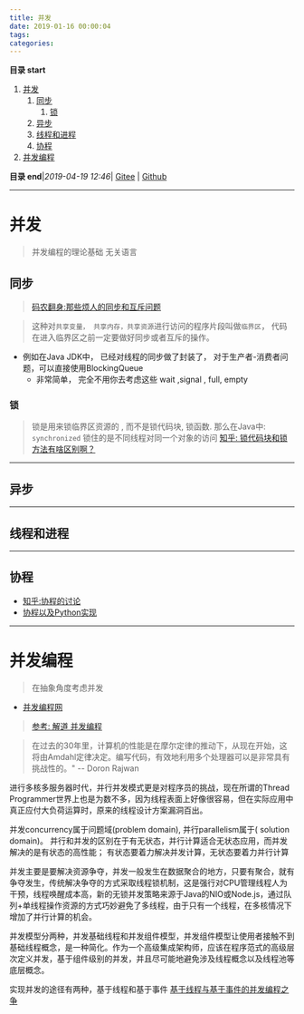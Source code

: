```yaml
---
title: 并发
date: 2019-01-16 00:00:04
tags: 
categories: 
---
```


**目录 start**
 
1. [并发](#并发)
    1. [同步](#同步)
        1. [锁](#锁)
    1. [异步](#异步)
    1. [线程和进程](#线程和进程)
    1. [协程](#协程)
1. [并发编程](#并发编程)

**目录 end**|_2019-04-19 12:46_| [Gitee](https://gitee.com/gin9/Memo) | [Github](https://github.com/Kuangcp/Memo)
****************************************
# 并发
> 并发编程的理论基础 无关语言 

## 同步
> [码农翻身:那些烦人的同步和互斥问题](https://mp.weixin.qq.com/s?__biz=MzAxOTc0NzExNg==&mid=2665513371&idx=1&sn=c875f64af83306bffca8dd748f1462ff&chksm=80d679d8b7a1f0ce98a0e3a12409805757cd2e958586c54049121f961cf5b2d236530cd019c7&scene=21#wechat_redirect)

> 这种对`共享变量， 共享内存，共享资源`进行访问的程序片段叫做`临界区`， 代码在进入临界区之前一定要做好同步或者互斥的操作。  
- 例如在Java JDK中， 已经对线程的同步做了封装了， 对于生产者-消费者问题，可以直接使用BlockingQueue
   - 非常简单， 完全不用你去考虑这些 wait ,signal , full, empty

### 锁
> 锁是用来锁临界区资源的 , 而不是锁代码块, 锁函数. 那么在Java中: `synchronized` 锁住的是不同线程对同一个对象的访问 [知乎: 锁代码块和锁方法有啥区别啊？](https://www.zhihu.com/question/21295770)

**********************
## 异步

****************
## 线程和进程

*****************
## 协程

- [知乎:协程的讨论](https://www.zhihu.com/question/20511233)
- [协程以及Python实现](http://www.cnblogs.com/zingp/p/5911537.html)

*********************************

# 并发编程
> 在抽象角度考虑并发

- [并发编程网](http://ifeve.com/)

> [参考: 解道 并发编程](https://www.jdon.com/concurrency.html)

> 在过去的30年里，计算机的性能是在摩尔定律的推动下，从现在开始，这将由Amdahl定律决定。编写代码，有效地利用多个处理器可以是非常具有挑战性的。" -- Doron Rajwan

进行多核多服务器时代，并行并发模式更是对程序员的挑战，现在所谓的Thread Programmer世界上也是为数不多，因为线程表面上好像很容易，但在实际应用中真正应付大负荷运算时，原来的线程设计方案漏洞百出。

并发concurrency属于问题域(problem domain), 并行parallelism属于( solution domain)。
并行和并发的区别在于有无状态，并行计算适合无状态应用，而并发解决的是有状态的高性能； 有状态要着力解决并发计算，无状态要着力并行计算

并发主要是要解决资源争夺，并发一般发生在数据聚合的地方，只要有聚合，就有争夺发生，传统解决争夺的方式采取线程锁机制，这是强行对CPU管理线程人为干预，线程唤醒成本高，新的无锁并发策略来源于Java的NIO或Node.js，通过队列+单线程操作资源的方式巧妙避免了多线程，由于只有一个线程，在多核情况下增加了并行计算的机会。

并发模型分两种，并发基础线程和并发组件模型，并发组件模型让使用者接触不到基础线程概念，是一种简化。作为一个高级集成架构师，应该在程序范式的高级层次定义并发，基于组件级别的并发，并且尽可能地避免涉及线程概念以及线程池等底层概念。

实现并发的途径有两种，基于线程和基于事件 [基于线程与基于事件的并发编程之争](https://www.jdon.com/46921)

